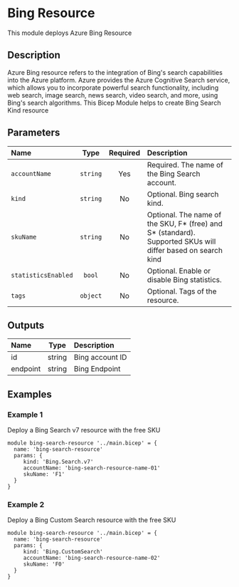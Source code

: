 # Bing Resource

This module deploys Azure Bing Resource

## Description

Azure Bing resource refers to the integration of Bing's search capabilities into the Azure platform. Azure provides the Azure Cognitive Search service, which allows you to incorporate powerful search functionality, including web search, image search, news search, video search, and more, using Bing's search algorithms.
This Bicep Module helps to create Bing Search Kind resource

## Parameters

| Name                | Type     | Required | Description                                                                                                 |
| :------------------ | :------: | :------: | :---------------------------------------------------------------------------------------------------------- |
| `accountName`       | `string` | Yes      | Required. The name of the Bing Search account.                                                              |
| `kind`              | `string` | No       | Optional. Bing search kind.                                                                                 |
| `skuName`           | `string` | No       | Optional. The name of the SKU, F* (free) and S* (standard). Supported SKUs will differ based on search kind |
| `statisticsEnabled` | `bool`   | No       | Optional. Enable or disable Bing statistics.                                                                |
| `tags`              | `object` | No       | Optional. Tags of the resource.                                                                             |

## Outputs

| Name     | Type   | Description     |
| :------- | :----: | :-------------- |
| id       | string | Bing account ID |
| endpoint | string | Bing Endpoint   |

## Examples

### Example 1

Deploy a Bing Search v7 resource with the free SKU

```
module bing-search-resource '../main.bicep' = {
  name: 'bing-search-resource'
  params: {
     kind: 'Bing.Search.v7'
     accountName: 'bing-search-resource-name-01'
     skuName: 'F1'
  }
}
```

### Example 2

Deploy a Bing Custom Search resource with the free SKU

```
module bing-search-resource '../main.bicep' = {
  name: 'bing-search-resource'
  params: {
     kind: 'Bing.CustomSearch'
     accountName: 'bing-search-resource-name-02'
     skuName: 'F0'
  }
}
```
